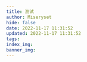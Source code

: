 ```yaml
---
title: 测试
author: Miseryset
hide: false
date: 2022-11-17 11:31:52
updated: 2022-11-17 11:31:52
tags:
index_img:
banner_img:
---
```

&emsp;&emsp;